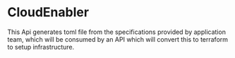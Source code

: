 # CloudEnabler

This Api generates toml file from the specifications provided by application team, which will be consumed by an API which will convert this to terraform to setup infrastructure.